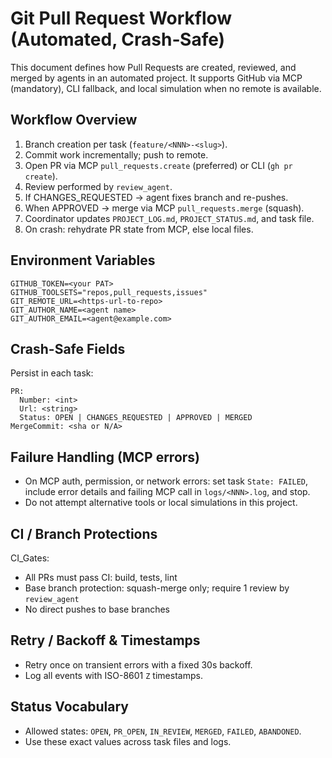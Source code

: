 # Git Pull Request Workflow (Automated, Crash‑Safe)

This document defines how Pull Requests are created, reviewed, and merged by agents in an automated project.
It supports GitHub via MCP (mandatory), CLI fallback, and local simulation when no remote is available.

## Workflow Overview

1. Branch creation per task (`feature/<NNN>-<slug>`).
2. Commit work incrementally; push to remote.
3. Open PR via MCP `pull_requests.create` (preferred) or CLI (`gh pr create`).
4. Review performed by `review_agent`.
5. If CHANGES_REQUESTED → agent fixes branch and re-pushes.
6. When APPROVED → merge via MCP `pull_requests.merge` (squash).
7. Coordinator updates `PROJECT_LOG.md`, `PROJECT_STATUS.md`, and task file.
8. On crash: rehydrate PR state from MCP, else local files.

## Environment Variables

```
GITHUB_TOKEN=<your PAT>
GITHUB_TOOLSETS="repos,pull_requests,issues"
GIT_REMOTE_URL=<https-url-to-repo>
GIT_AUTHOR_NAME=<agent name>
GIT_AUTHOR_EMAIL=<agent@example.com>
```

## Crash-Safe Fields

Persist in each task:
```
PR:
  Number: <int>
  Url: <string>
  Status: OPEN | CHANGES_REQUESTED | APPROVED | MERGED
MergeCommit: <sha or N/A>
```


## Failure Handling (MCP errors)
- On MCP auth, permission, or network errors: set task `State: FAILED`, include error details and failing MCP call in `logs/<NNN>.log`, and stop.
- Do not attempt alternative tools or local simulations in this project.


## CI / Branch Protections
CI_Gates:
  - All PRs must pass CI: build, tests, lint
  - Base branch protection: squash-merge only; require 1 review by `review_agent`
  - No direct pushes to base branches


## Retry / Backoff & Timestamps
- Retry once on transient errors with a fixed 30s backoff.
- Log all events with ISO-8601 `Z` timestamps.


## Status Vocabulary
- Allowed states: `OPEN`, `PR_OPEN`, `IN_REVIEW`, `MERGED`, `FAILED`, `ABANDONED`.
- Use these exact values across task files and logs.

